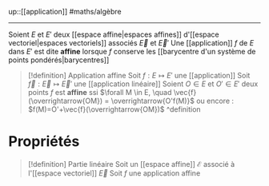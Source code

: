up::[[application]]
#maths/algèbre

---


Soient $E$ et $E'$ deux [[espace affine|espaces affines]] d'[[espace vectoriel|espaces vectoriels]] associés $\vec{E}$ et $\vec{E}'$
Une [[application]] $f$ de $E$ dans $E'$ est dite **affine** lorsque $f$ conserve les [[barycentre d'un système de points pondérés|barycentres]]

> [!definition] Application affine
> Soit $f : E \mapsto E'$ une [[application]]
> Soit $\vec{f} : \vec{E}\mapsto \vec{E}'$ une [[application linéaire]] 
> Soient $O \in E$ et $O' \in E'$ deux points
> $f$ est **affine** ssi $\forall M \in E, \quad \vec{f}(\overrightarrow{OM}) = \overrightarrow{O'f(M)}$
> ou encore :
> $f(M)=O'+\vec{f}(\overrightarrow{OM})$
^definition

# Propriétés 

> [!definition] Partie linéaire 
> Soit un [[espace affine]] $\mathcal{E}$ associé à l'[[espace vectoriel]] $\vec{E}$
> Soit $f$ une application affine
> 
